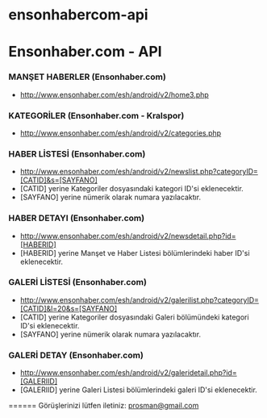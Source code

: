 # ensonhabercom-api
Ensonhaber.com - API
======

### MANŞET HABERLER (Ensonhaber.com)
- http://www.ensonhaber.com/esh/android/v2/home3.php

### KATEGORİLER (Ensonhaber.com - Kralspor)
- http://www.ensonhaber.com/esh/android/v2/categories.php

### HABER LİSTESİ (Ensonhaber.com)
- http://www.ensonhaber.com/esh/android/v2/newslist.php?categoryID=[CATID]&s=[SAYFANO]
- [CATID] yerine Kategoriler dosyasındaki kategori ID'si eklenecektir.
- [SAYFANO] yerine nümerik olarak numara yazılacaktır.

### HABER DETAYI (Ensonhaber.com)
- http://www.ensonhaber.com/esh/android/v2/newsdetail.php?id=[HABERID]
- [HABERID] yerine Manşet ve Haber Listesi bölümlerindeki haber ID'si eklenecektir.

### GALERİ LİSTESİ (Ensonhaber.com)
- http://www.ensonhaber.com/esh/android/v2/galerilist.php?categoryID=[CATID]&l=20&s=[SAYFANO]
- [CATID] yerine Kategoriler dosyasındaki Galeri bölümündeki kategori ID'si eklenecektir.
- [SAYFANO] yerine nümerik olarak numara yazılacaktır.

### GALERİ DETAY (Ensonhaber.com)
- http://www.ensonhaber.com/esh/android/v2/galeridetail.php?id=[GALERIID]
- [GALERIID] yerine Galeri Listesi bölümlerindeki galeri ID'si eklenecektir.

======
Görüşlerinizi lütfen iletiniz: prosman@gmail.com
